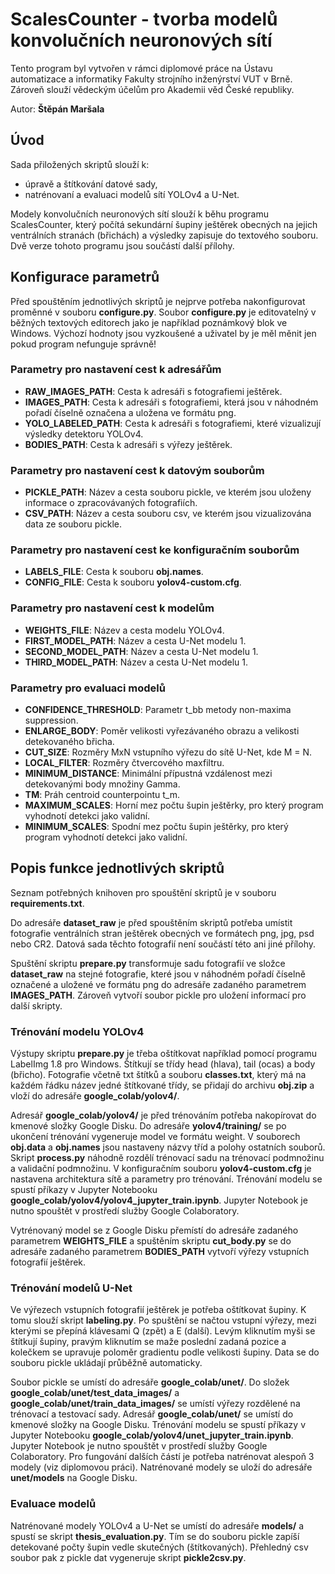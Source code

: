 # **ScalesCounter** - tvorba modelů konvolučních neuronových sítí
Tento program byl vytvořen v rámci diplomové práce na Ústavu automatizace a informatiky Fakulty strojního inženýrství VUT v Brně. Zároveň slouží vědeckým účelům pro Akademii věd České republiky.

Autor: **Štěpán Maršala**

## Úvod
Sada přiložených skriptů slouží k:
- úpravě a štítkování datové sady,
- natrénovaní a evaluaci modelů sítí YOLOv4 a U-Net.

Modely konvolučních neuronových sítí slouží k běhu programu ScalesCounter, který počítá sekundární šupiny ještěrek obecných na jejich ventrálních stranách (břichách) a výsledky zapisuje do textového souboru. Dvě verze tohoto programu jsou součástí další přílohy.

## Konfigurace parametrů
Před spouštěním jednotlivých skriptů je nejprve potřeba nakonfigurovat proměnné v souboru **configure.py**. Soubor **configure.py** je editovatelný v běžných textových editorech jako je například poznámkový blok ve Windows. Výchozí hodnoty jsou vyzkoušené a uživatel by je měl měnit jen pokud program nefunguje správně!

### Parametry pro nastavení cest k adresářům
- **RAW_IMAGES_PATH**:  Cesta k adresáři s fotografiemi ještěrek.
- **IMAGES_PATH**:  Cesta k adresáři s fotografiemi, která jsou v náhodném pořadí číselně označena a uložena ve formátu png.
- **YOLO_LABELED_PATH**:  Cesta k adresáři s fotografiemi, které vizualizují výsledky detektoru YOLOv4.
- **BODIES_PATH**:  Cesta k adresáři s výřezy ještěrek.
### Parametry pro nastavení cest k datovým souborům
- **PICKLE_PATH**: Název a cesta souboru pickle, ve kterém jsou uloženy informace o zpracovávaných fotografiích.
- **CSV_PATH**:  Název a cesta souboru csv, ve kterém jsou vizualizována data ze souboru pickle.
### Parametry pro nastavení cest ke konfiguračním souborům
- **LABELS_FILE**: Cesta k souboru **obj.names**.
- **CONFIG_FILE**: Cesta k souboru **yolov4-custom.cfg**.
### Parametry pro nastavení cest k modelům
- **WEIGHTS_FILE**: Název a cesta modelu YOLOv4.
- **FIRST_MODEL_PATH**: Název a cesta U-Net modelu 1.
- **SECOND_MODEL_PATH**: Název a cesta U-Net modelu 1.
- **THIRD_MODEL_PATH**: Název a cesta U-Net modelu 1.
### Parametry pro evaluaci modelů
- **CONFIDENCE_THRESHOLD**: Parametr t_bb metody non-maxima suppression.
- **ENLARGE_BODY**: Poměr velikosti vyřezávaného obrazu a velikosti detekovaného břicha.
- **CUT_SIZE**: Rozměry MxN vstupního výřezu do sítě U-Net, kde M = N.
- **LOCAL_FILTER**: Rozměry čtvercového maxfiltru.
- **MINIMUM_DISTANCE**: Minimální přípustná vzdálenost mezi detekovanými body množiny Gamma.
- **TM**: Práh centroid counterpointu t_m.
- **MAXIMUM_SCALES**: Horní mez počtu šupin ještěrky, pro který program vyhodnotí detekci jako validní.
- **MINIMUM_SCALES**: Spodní mez počtu šupin ještěrky, pro který program vyhodnotí detekci jako validní.

## Popis funkce jednotlivých skriptů
Seznam potřebných knihoven pro spouštění skriptů je v souboru **requirements.txt**.

Do adresáře **dataset_raw** je před spouštěním skriptů potřeba umístit fotografie ventrálních stran ještěrek obecných ve formátech png, jpg, psd nebo CR2. Datová sada těchto fotografií není součástí této ani jiné přílohy.

Spuštění skriptu **prepare.py** transformuje sadu fotografií ve složce **dataset_raw** na stejné fotografie, které jsou v náhodném pořadí číselně označené a uložené ve formátu png do adresáře zadaného parametrem **IMAGES_PATH**. Zároveň vytvoří soubor pickle pro uložení informací pro další skripty.

### Trénování modelu YOLOv4
Výstupy skriptu **prepare.py** je třeba oštítkovat například pomocí programu LabelImg 1.8 pro Windows. Štítkují se třídy head (hlava), tail (ocas) a body (břicho). Fotografie včetně txt štítků a souboru **classes.txt**, který má na každém řádku název jedné štítkované třídy, se přidají do archivu **obj.zip** a vloží do adresáře **google_colab/yolov4/**.

Adresář **google_colab/yolov4/** je před trénováním potřeba nakopírovat do kmenové složky Google Disku. Do adresáře **yolov4/training/** se po ukončení trénování vygeneruje model ve formátu weight. V souborech **obj.data** a **obj.names** jsou nastaveny názvy tříd a polohy ostatních souborů. Skript **process.py** náhodně rozdělí trénovací sadu na trénovací podmnožinu a validační podmnožinu. V konfiguračním souboru **yolov4-custom.cfg** je nastavena architektura sítě a parametry pro trénování. Trénování modelu se spustí příkazy v Jupyter Notebooku **google_colab/yolov4/yolov4_jupyter_train.ipynb**. Jupyter Notebook je nutno spouštět v prostředí služby Google Colaboratory.

Vytrénovaný model se z Google Disku přemístí do adresáře zadaného parametrem **WEIGHTS_FILE** a spuštěním skriptu **cut_body.py** se do adresáře zadaného parametrem **BODIES_PATH** vytvoří výřezy vstupních fotografií ještěrek.

### Trénování modelů U-Net
Ve výřezech vstupních fotografií ještěrek je potřeba oštítkovat šupiny. K tomu slouží skript **labeling.py**. Po spuštění se načtou vstupní výřezy, mezi kterými se přepíná klávesami Q (zpět) a E (další). Levým kliknutím myši se štítkují šupiny, pravým kliknutím se maže poslední zadaná pozice a kolečkem se upravuje poloměr gradientu podle velikosti šupiny. Data se do souboru pickle ukládají průběžně automaticky.

Soubor pickle se umístí do adresáře **google_colab/unet/**. Do složek **google_colab/unet/test_data_images/** a **google_colab/unet/train_data_images/** se umístí výřezy rozdělené na trénovací a testovací sady. Adresář **google_colab/unet/** se umístí do kmenové složky na Google Disku. Trénování modelu se spustí příkazy v Jupyter Notebooku **google_colab/yolov4/unet_jupyter_train.ipynb**. Jupyter Notebook je nutno spouštět v prostředí služby Google Colaboratory. Pro fungování dalších částí je potřeba natrénovat alespoň 3 modely (viz diplomovou práci). Natrénované modely se uloží do adresáře **unet/models** na Google Disku.

### Evaluace modelů
Natrénované modely YOLOv4 a U-Net se umístí do adresáře **models/** a spustí se skript **thesis_evaluation.py**. Tím se do souboru pickle zapíší detekované počty šupin vedle skutečných (štítkovaných). Přehledný csv soubor pak z pickle dat vygeneruje skript **pickle2csv.py**.
